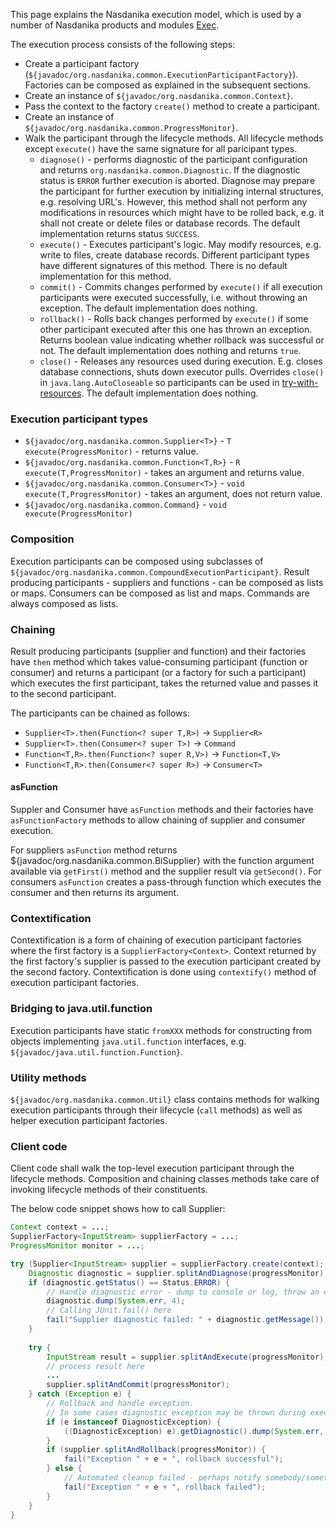 This page explains the Nasdanika execution model, which is used by a number of Nasdanika products and modules [Exec](../../../exec/index.html).

The execution process consists of the following steps:

* Create a participant factory (``${javadoc/org.nasdanika.common.ExecutionParticipantFactory}``). Factories can be composed as explained in the subsequent sections.
* Create an instance of ``${javadoc/org.nasdanika.common.Context}``.
* Pass the context to the factory ``create()`` method to create a participant.
* Create an instance of ``${javadoc/org.nasdanika.common.ProgressMonitor}``.
* Walk the participant through the lifecycle methods. All lifecycle methods except ``execute()`` have the same signature for all paricipant types. 
    * ``diagnose()`` - performs diagnostic of the participant configuration and returns ``org.nasdanika.common.Diagnostic``. If the diagnostic status is ``ERROR`` further execution is aborted. Diagnose may prepare the participant for further execution by initializing internal structures, e.g. resolving URL's. However, this method shall not perform any modifications in resources which might have to be rolled back, e.g. it shall not create or delete files or database records. The default implementation returns status ``SUCCESS``.
    * ``execute()`` - Executes participant's logic. May modify resources, e.g. write to files, create database records. Different participant types have different signatures of this method. There is no default implementation for this method.
    * ``commit()`` - Commits changes performed by ``execute()`` if all execution participants were executed successfully, i.e. without throwing an exception. The default implementation does nothing.
    * ``rollback()`` - Rolls back changes performed by ``execute()`` if some other participant executed after this one has thrown an exception. Returns boolean value indicating whether rollback was successful or not. The default implementation does nothing and returns ``true``.
    * ``close()`` - Releases any resources used during execution. E.g. closes database connections, shuts down executor pulls. Overrides ``close()`` in ``java.lang.AutoCloseable`` so participants can be used in [try-with-resources](https://docs.oracle.com/javase/tutorial/essential/exceptions/tryResourceClose.html). The default implementation does nothing.  
    
### Execution participant types

* ``${javadoc/org.nasdanika.common.Supplier<T>}`` - ``T execute(ProgressMonitor)`` - returns value.      
* ``${javadoc/org.nasdanika.common.Function<T,R>}`` - ``R execute(T,ProgressMonitor)`` - takes an argument and returns value.     
* ``${javadoc/org.nasdanika.common.Consumer<T>}`` - ``void execute(T,ProgressMonitor)`` - takes an argument, does not return value.      
* ``${javadoc/org.nasdanika.common.Command}`` - ``void execute(ProgressMonitor)``      

### Composition

Execution participants can be composed using subclasses of ``${javadoc/org.nasdanika.common.CompoundExecutionParticipant}``.
Result producing participants - suppliers and functions - can be composed as lists or maps.
Consumers can be composed as list and maps. Commands are always composed as lists. 

### Chaining

Result producing participants (supplier and function) and their factories have ``then`` method which takes value-consuming participant (function or consumer) and returns a participant (or a factory for such a participant) which executes the first participant, takes the returned value and passes it to the second participant. 

The participants can be chained as follows:

* ``Supplier<T>.then(Function<? super T,R>)`` -> ``Supplier<R>``
* ``Supplier<T>.then(Consumer<? super T>)`` -> ``Command``
* ``Function<T,R>.then(Function<? super R,V>)`` -> ``Function<T,V>``
* ``Function<T,R>.then(Consumer<? super R>)`` -> ``Consumer<T>``

#### asFunction

Suppler and Consumer have ``asFunction`` methods and their factories have ``asFunctionFactory`` methods to allow chaining of supplier and consumer execution.

For suppliers ``asFunction`` method returns ${javadoc/org.nasdanika.common.BiSupplier} with the function argument available via ``getFirst()`` method and the supplier result via ``getSecond()``.
For consumers ``asFunction`` creates a pass-through function which executes the consumer and then returns its argument.

### Contextification

Contextification is a form of chaining of execution participant factories where the first factory is a ``SupplierFactory<Context>``.
Context returned by the first factory's supplier is passed to the execution participant created by the second factory. 
Contextification is done using ``contextify()`` method of execution participant factories.

### Bridging to java.util.function

Execution participants have static ``fromXXX`` methods for constructing from objects implementing ``java.util.function`` interfaces, e.g. ``${javadoc/java.util.function.Function}``.  

### Utility methods

``${javadoc/org.nasdanika.common.Util}`` class contains methods for walking execution participants through their lifecycle (``call`` methods) as well as helper execution participant factories.

### Client code

Client code shall walk the top-level execution participant through the lifecycle methods. Composition and chaining classes methods take care of invoking lifecycle methods of their constituents.

The below code snippet shows how to call Supplier<InputStream>: 

```java
Context context = ...;		
SupplierFactory<InputStream> supplierFactory = ...;
ProgressMonitor monitor = ...;

try (Supplier<InputStream> supplier = supplierFactory.create(context); ProgressMonitor progressMonitor = monitor.split("Calling " + supplier.name(), 3 * supplier.size())) {
	Diagnostic diagnostic = supplier.splitAndDiagnose(progressMonitor);
	if (diagnostic.getStatus() == Status.ERROR) {
		// Handle diagnostic error - dump to console or log, throw an exception or return error code or status.
		diagnostic.dump(System.err, 4);
		// Calling JUnit.fail() here
		fail("Supplier diagnostic failed: " + diagnostic.getMessage());
	}
			
	try {
		InputStream result = supplier.splitAndExecute(progressMonitor);
		// process result here
		...
		supplier.splitAndCommit(progressMonitor);						
	} catch (Exception e) {
		// Rollback and handle exception. 
		// In some cases diagnostic exception may be thrown during execution.
		if (e instanceof DiagnosticException) {
			((DiagnosticException) e).getDiagnostic().dump(System.err, 4);
		}
		if (supplier.splitAndRollback(progressMonitor)) {
			fail("Exception " + e + ", rollback successful");
		} else {
			// Automated cleanup failed - perhaps notify somebody/something to performs manual/external cleanup
			fail("Exception " + e + ", rollback failed");						
		}
	}
}
``` 